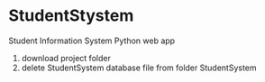 # StudentStystem
Student Information System Python web app

1) download project folder
2) delete StudentSystem database file from folder StudentSystem


